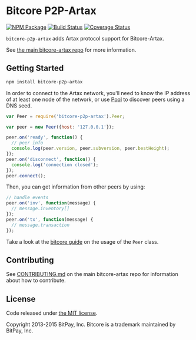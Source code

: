 Bitcore P2P-Artax
=======

[![NPM Package](https://img.shields.io/npm/v/bitcore-p2p-artax.svg?style=flat-square)](https://www.npmjs.org/package/bitcore-p2p-artax)
[![Build Status](https://img.shields.io/travis/yoyaeArtax/bitcore-p2p-artax.svg?branch=master&style=flat-square)](https://travis-ci.org/yoyaeArtax/bitcore-p2p-artax)
[![Coverage Status](https://img.shields.io/coveralls/yoyaeArtax/bitcore-p2p-artax.svg?style=flat-square)](https://coveralls.io/r/yoyaeArtax/bitcore-p2p-artax?branch=master)

`bitcore-p2p-artax` adds Artax protocol support for Bitcore-Artax.

See [the main bitcore-artax repo](https://github.com/yoyaeArtax/bitcore-artax) for more information.

## Getting Started

```sh
npm install bitcore-p2p-artax
```
In order to connect to the Artax network, you'll need to know the IP address of at least one node of the network, or use [Pool](/docs/pool.md) to discover peers using a DNS seed.

```javascript
var Peer = require('bitcore-p2p-artax').Peer;

var peer = new Peer({host: '127.0.0.1'});

peer.on('ready', function() {
  // peer info
  console.log(peer.version, peer.subversion, peer.bestHeight);
});
peer.on('disconnect', function() {
  console.log('connection closed');
});
peer.connect();
```

Then, you can get information from other peers by using:

```javascript
// handle events
peer.on('inv', function(message) {
  // message.inventory[]
});
peer.on('tx', function(message) {
  // message.transaction
});
```

Take a look at the [bitcore guide](http://bitcore.io/guide/peer.html) on the usage of the `Peer` class.

## Contributing

See [CONTRIBUTING.md](https://github.com/yoyaeArtax/bitcore-artax/blob/master/CONTRIBUTING.md) on the main bitcore-artax repo for information about how to contribute.

## License

Code released under [the MIT license](https://github.com/bitpay/bitcore/blob/master/LICENSE).

Copyright 2013-2015 BitPay, Inc. Bitcore is a trademark maintained by BitPay, Inc.
